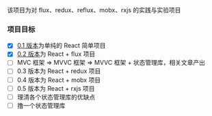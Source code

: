 该项目为对 flux、redux、reflux、mobx、rxjs 的实践与实验项目

### 项目目标

- [x] [0.1 版本](https://github.com/MuYunyun/stateManage/tree/0.1)为单纯的 React 简单项目
- [x] [0.2 版本](https://github.com/MuYunyun/stateManage/tree/0.2)为 React + flux 项目
- [ ] MVC 框架 => MVVC 框架 => MVVC 框架 + 状态管理库，相关文章产出
- [ ] 0.3 版本为 React + redux 项目
- [ ] 0.4 版本为 React + mobx 项目
- [ ] 0.5 版本为 React + rxjs 项目
- [ ] 理清各个状态管理库的优缺点
- [ ] 撸一个状态管理库